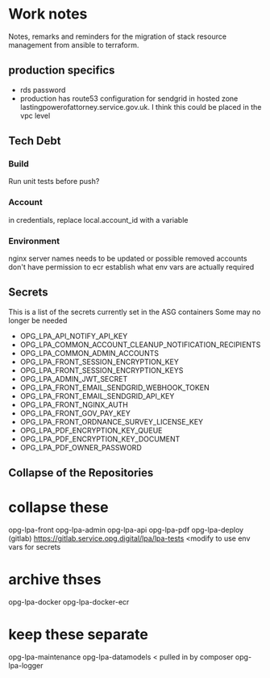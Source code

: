# Work notes
Notes, remarks and reminders for the migration of stack resource management from ansible to terraform.

## production specifics
  - rds password
  - production has route53 configuration for sendgrid in hosted zone lastingpowerofattorney.service.gov.uk.
      I think this could be placed in the vpc level 

## Tech Debt
### Build
Run unit tests before push?

### Account
in credentials, replace local.account_id with a variable


### Environment
nginx server names needs to be updated or possible removed
accounts don't have permission to ecr
establish what env vars are actually required



## Secrets
This is a list of the secrets currently set in the ASG containers
Some may no longer be needed
- OPG_LPA_API_NOTIFY_API_KEY
- OPG_LPA_COMMON_ACCOUNT_CLEANUP_NOTIFICATION_RECIPIENTS
- OPG_LPA_COMMON_ADMIN_ACCOUNTS
- OPG_LPA_FRONT_SESSION_ENCRYPTION_KEY
- OPG_LPA_FRONT_SESSION_ENCRYPTION_KEYS
- OPG_LPA_ADMIN_JWT_SECRET
- OPG_LPA_FRONT_EMAIL_SENDGRID_WEBHOOK_TOKEN
- OPG_LPA_FRONT_EMAIL_SENDGRID_API_KEY
- OPG_LPA_FRONT_NGINX_AUTH
- OPG_LPA_FRONT_GOV_PAY_KEY
- OPG_LPA_FRONT_ORDNANCE_SURVEY_LICENSE_KEY
- OPG_LPA_PDF_ENCRYPTION_KEY_QUEUE
- OPG_LPA_PDF_ENCRYPTION_KEY_DOCUMENT
- OPG_LPA_PDF_OWNER_PASSWORD


## Collapse of the Repositories
# collapse these
opg-lpa-front
opg-lpa-admin
opg-lpa-api
opg-lpa-pdf
opg-lpa-deploy (gitlab)
https://gitlab.service.opg.digital/lpa/lpa-tests <modify to use env vars for secrets

# archive thses
opg-lpa-docker
opg-lpa-docker-ecr

# keep these separate
opg-lpa-maintenance
opg-lpa-datamodels < pulled in by composer
opg-lpa-logger